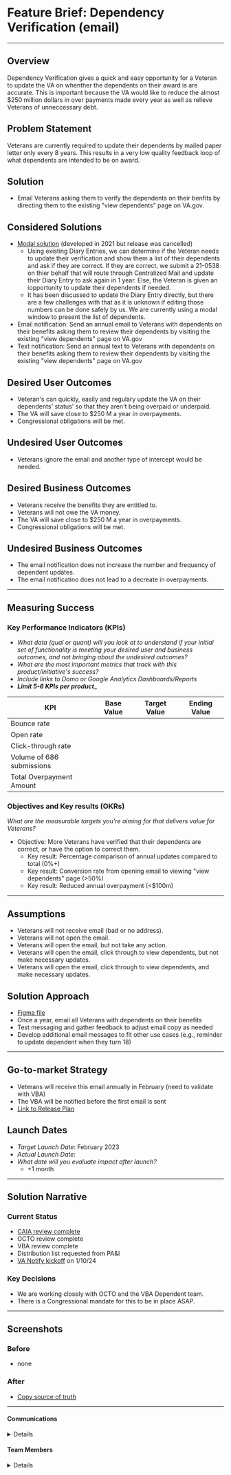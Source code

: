 # Feature Brief: Dependency Verification (email)
<!-- *Iterating on a product? Have a new feature? Check out the [Initiative Brief Template](https://github.com/department-of-veterans-affairs/va.gov-team/blob/master/teams/vsa/product/initiative-brief-template.md)* -->

---

## Overview
Dependency Verification gives a quick and easy opportunity for a Veteran to update the VA on whenther the dependents on their award is are accurate.  This is important because the VA would like to reduce the almost $250 million dollars in over payments made every year as well as relieve Veterans of unneccessary debt.

## Problem Statement
Veterans are currently required to update their dependents by mailed paper letter only every 8 years. This results in a very low quality feedback loop of what dependents are intended to be on award.

## Solution
- Email Veterans asking them to verify the dependents on their benfits by directing them to the existing "view dependents" page on VA.gov.

## Considered Solutions
- [Modal solution](https://github.com/department-of-veterans-affairs/va.gov-team/new/master/products/ebenefits/dependency-verification#:~:text=modal%2D-,README,-.md) (developed in 2021 but release was cancelled)
   - Using existing Diary Entries, we can determine if the Veteran needs to update their verification and show them a list of their dependents and ask if they are correct.  If they are correct, we submit a 21-0538 on thier behalf that will route through Centralized Mail and update their Diary Entry to ask again in 1 year.  Else, the Veteran is given an iopportunity to update their dependents if needed.
   - It has been discussed to update the Diary Entry directly, but there are a few challenges with that as it is unknown if editing those numbers can be done safely by us. We are currently using a modal window to present the list of dependents.
- Email notification: Send an annual email to Veterans with dependents on their benefits asking them to review their dependents by visiting the existing "view dependents" page on VA.gov
- Text notification: Send an annual text to Veterans with dependents on their benefits asking them to review their dependents by visiting the existing "view dependents" page on VA.gov

 
## Desired User Outcomes
- Veteran's can quickly, easily and regulary update the VA on their dependents' status' so that they aren't being overpaid or underpaid.
- The VA will save close to $250 M a year in overpayments.
- Congressional obligations will be met.

## Undesired User Outcomes
- Veterans ignore the email and another type of intercept would be needed.

## Desired Business Outcomes
- Veterans receive the benefits they are entitled to.
- Veterans will not owe the VA money.
- The VA will save close to $250 M a year in overpayments.
- Congressional obligations will be met.

## Undesired Business Outcomes
- The email notification does not increase the number and frequency of dependent updates.
- The email notificatino does not lead to a decreate in overpayments.

---
## Measuring Success


### Key Performance Indicators (KPIs)
* *What data (qual or quant) will you look at to understand if your initial set of functionality is meeting your desired user and business outcomes, and not bringing about the undesired outcomes?*
* _What are the most important metrics that track with this product/initiative's success?_
* _Include links to Domo or Google Analytics Dashboards/Reports_
* _**Limit 5-6 KPIs per product**__

| KPI                       | Base Value | Target Value | Ending Value |
|---------------------------|------------|--------------|--------------|
| Bounce rate               |            |              |              |
| Open rate                 |            |              |              |
| Click-through rate        |            |              |              |
| Volume of 686 submissions |            |              |              |
| Total Overpayment Amount  |            |              |              |


### Objectives and Key results (OKRs)
_What are the measurable targets you're aiming for that delivers value for Veterans?_

- Objective: More Veterans have verified that their dependents are correct, or have the option to correct them.
  - Key result: Percentage comparison of annual updates compared to total (0%+)
  - Key result: Conversion rate from opening email to viewing "view dependents" page (>50%)
  - Key result: Reduced annual overpayment (<$100m)

---

## Assumptions
- Veterans will not receive email (bad or no address).
- Veterans will not open the email.
- Veterans will open the email, but not take any action.
- Veterans will open the email, click through to view dependents, but not make necessary updates.
- Veterans will open the email, click through to view dependents, and make necessary updates.

## Solution Approach

- [Figma file]([https://www.sketch.com/s/149b2ccf-af21-4c71-9ca8-2ef2ae8af9fc](https://www.figma.com/file/bvj72inycD0iZkuCbjYTWL/Dependent-Verification-MVP?type=design&node-id=0%3A471&mode=design&t=ZI4OYosb4SgJfNhs-1))
- Once a year, email all Veterans with dependents on their benefits
- Test messaging and gather feedback to adjust email copy as needed
- Develop additional email messages to fit other use cases (e.g., reminder to update dependent when they turn 18)

--- 

## Go-to-market Strategy
- Veterans will receive this email annually in February (need to validate with VBA)
- The VBA will be notified before the first email is sent
- [Link to Release Plan](https://github.com/department-of-veterans-affairs/va.gov-team/blob/master/products/dependents/dependency_verification/annual-email/Release-Plan-Verification%20Email.md)

## Launch Dates
- *Target Launch Date*: February 2023
- *Actual Launch Date*:
- *What date will you evaluate impact after launch?*
  - +1 month
---

## Solution Narrative

### Current Status
- [CAIA review complete](https://github.com/department-of-veterans-affairs/va.gov-team/issues/65222)
- OCTO review complete
- VBA review complete
- Distribution list requested from PA&I
- [VA Notify kickoff](https://github.com/department-of-veterans-affairs/va.gov-team/issues/71504) on 1/10/24

### Key Decisions
- We are working closely with OCTO and the VBA Dependent team.
- There is a Congressional mandate for this to be in place ASAP.

---
   
## Screenshots

### Before
- none
  
### After
- [Copy source of truth](https://docs.google.com/document/d/1iSO7jTqeA2wM-7S2sYqjt6sFoJp7h_AtEIaSz_dqTYQ/edit#heading=h.zptou6y925s)

---

#### Communications

<details>

- Team Name: Benefits Non-Disability Experience
- GitHub Label: #tree
- Slack channel: #benefits-dependents-management
- Product POCs: Laura Steele, Emily Theis (OCTO)
- Stakeholders: Brandi Traylor (VBA Dependent Team)

</details>

#### Team Members

<details>
 
 - DEPO Lead: Emily Theis
 - PM: Laura Steele
 - Engineering: Thomas Blackwell (lead), Evan Smith, Tyler Fink, Zack Youngren 
 - Research/Design: Ajia Wallace, Julie Pedtke
 
</details>


